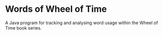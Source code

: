 # Words of Wheel of Time #

A Java program for tracking and analysing word usage within the Wheel of Time book series.
